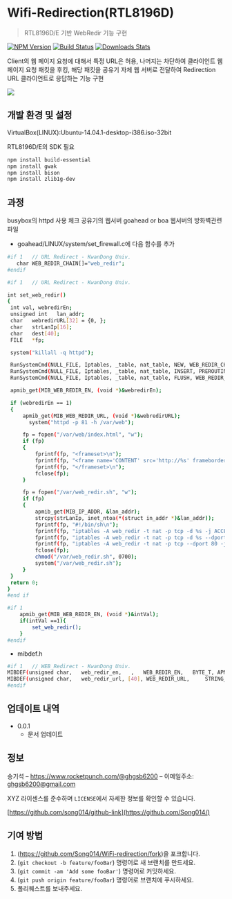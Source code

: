 # Wifi-Redirection(RTL8196D)
> RTL8196D/E 기반 WebRedir 기능 구현

[![NPM Version][npm-image]][npm-url]
[![Build Status][travis-image]][travis-url]
[![Downloads Stats][npm-downloads]][npm-url]

Client의 웹 페이지 요청에 대해서 특정 URL은 허용, 나머지는 차단하여 클라이언트 웹 페이지 요청 패킷을 후킹,
해당 패킷을 공유기 자체 웹 서버로 전달하여 Redirection URL 클라이언트로 응답하는 기능 구현 

![](../header.png)

## 개발 환경 및 설정

VirtualBox(LINUX):Ubuntu-14.04.1-desktop-i386.iso-32bit

RTL8196D/E의 SDK 필요

```sh
npm install build-essential
npm install gwak
npm install bison
npm install zlib1g-dev
```
  
## 과정

busybox의 httpd 사용 체크 
공유기의 웹서버 goahead or boa 웹서버의 방화벽관련 파일
* goahead/LINUX/system/set_firewall.c에 다음 함수를 추가
```sh
#if 1   // URL Redirect - KwanDong Univ.
   char WEB_REDIR_CHAIN[]="web_redir";
#endif

#if 1   // URL Redirect - KwanDong Univ.

int set_web_redir()
{
 int val, webredirEn;
 unsigned int	lan_addr;
 char	webredirURL[32] = {0, };
 char	strLanIp[16];
 char	dest[40];
 FILE	*fp;

 system("killall -q httpd");

 RunSystemCmd(NULL_FILE, Iptables, _table, nat_table, NEW, WEB_REDIR_CHAIN, NULL_STR);
 RunSystemCmd(NULL_FILE, Iptables, _table, nat_table, INSERT, PREROUTING, jump, WEB_REDIR_CHAIN, NULL_STR);
 RunSystemCmd(NULL_FILE, Iptables, _table, nat_table, FLUSH, WEB_REDIR_CHAIN, NULL_STR);

 apmib_get(MIB_WEB_REDIR_EN, (void *)&webredirEn);

 if (webredirEn == 1)
 {
     apmib_get(MIB_WEB_REDIR_URL, (void *)&webredirURL);
       system("httpd -p 81 -h /var/web");

     fp = fopen("/var/web/index.html", "w");
     if (fp)
     {
         fprintf(fp, "<frameset>\n");
         fprintf(fp, "<frame name='CONTENT' src='http://%s' frameborder='0'>\n", webredirURL);
         fprintf(fp, "</frameset>\n");
         fclose(fp);
     }

     fp = fopen("/var/web_redir.sh", "w");
     if (fp)
     {
         apmib_get(MIB_IP_ADDR, &lan_addr);
         strcpy(strLanIp, inet_ntoa(*(struct in_addr *)&lan_addr));
         fprintf(fp, "#!/bin/sh\n");
         fprintf(fp, "iptables -A web_redir -t nat -p tcp -d %s -j ACCEPT\n", webredirURL);
         fprintf(fp, "iptables -A web_redir -t nat -p tcp -d %s --dport 80 -j DNAT --to %s:80\n", strLanIp, strLanIp);
         fprintf(fp, "iptables -A web_redir -t nat -p tcp --dport 80 -j DNAT --to %s:81\n", strLanIp);
         fclose(fp);
         chmod("/var/web_redir.sh", 0700);
         system("/var/web_redir.sh");
     }
 }
 return 0;
}
#end if

#if 1
 	apmib_get(MIB_WEB_REDIR_EN, (void *)&intVal);
 	if(intVal ==1){
     	set_web_redir();
 	}
#endif

```

* mibdef.h

```sh
#if 1   // WEB_Redirect - KwanDong Univ.
MIBDEF(unsigned char,   web_redir_en,   ,   WEB_REDIR_EN,   BYTE_T, APMIB_T, 0, 0)
MIBDEF(unsigned char,   web_redir_url, [40], WEB_REDIR_URL,  	STRING_T,   APMIB_T, 0, 0)
#endif
```

## 업데이트 내역

* 0.0.1
    * 문서 업데이트

## 정보

송기석 – https://www.rocketpunch.com/@ghgsb6200 – 이메일주소: ghgsb6200@gmail.com

XYZ 라이센스를 준수하며 ``LICENSE``에서 자세한 정보를 확인할 수 있습니다.

[https://github.com/song014/github-link](https://github.com/Song014/)

## 기여 방법

1. (<https://github.com/Song014/WiFi-redirection/fork>)을 포크합니다.
2. (`git checkout -b feature/fooBar`) 명령어로 새 브랜치를 만드세요.
3. (`git commit -am 'Add some fooBar'`) 명령어로 커밋하세요.
4. (`git push origin feature/fooBar`) 명령어로 브랜치에 푸시하세요. 
5. 풀리퀘스트를 보내주세요.

<!-- Markdown link & img dfn's -->
[npm-image]: https://img.shields.io/npm/v/datadog-metrics.svg?style=flat-square
[npm-url]: https://npmjs.org/package/datadog-metrics
[npm-downloads]: https://img.shields.io/npm/dm/datadog-metrics.svg?style=flat-square
[travis-image]: https://img.shields.io/travis/dbader/node-datadog-metrics/master.svg?style=flat-square
[travis-url]: https://travis-ci.org/dbader/node-datadog-metrics
